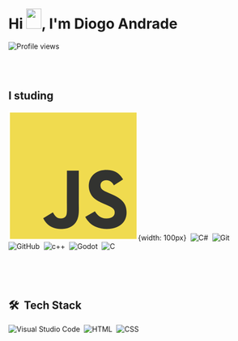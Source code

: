 <!--
<img align="right" height="590em" src="https://raw.githubusercontent.com/gist/maykbrito/618ef18e3bbb7cdfd200f3a4fc1aabc6/raw/201d47c76006c99fe0dc55ea92e76bdca5537f08/githubcard.svg"/> -->
<h1 align="left">Hi <img src="https://raw.githubusercontent.com/kaueMarques/kaueMarques/master/hi.gif" width="30px" height="40px">, I'm Diogo Andrade</h1>
<p align="left"> <img src="https://komarev.com/ghpvc/?username=DiogoAMoura&color=red" alt="Profile views" /> </p>

<br><br>

## I studing
![JavaScript](https://raw.githubusercontent.com/devicons/devicon/master/icons/javascript/javascript-original.svg){width: 100px}&nbsp;
![C#](https://img.shields.io/badge/-CSHARP-05122A?style=flat&logo=csharp)&nbsp;
![Git](https://img.shields.io/badge/-Git-05122A?style=flat&logo=git)&nbsp;
![GitHub](https://img.shields.io/badge/-GitHub-05122A?style=flat&logo=github)&nbsp;
![c++](https://img.shields.io/badge/-C++-05122A?style=flat&logo=cplusplus)&nbsp;
![Godot](https://img.shields.io/badge/-GODOT-05122A?style=flat&logo=godotengine)&nbsp;
![C](https://img.shields.io/badge/-C_Lang-05122A?style=flat&logo=C)&nbsp;
<!--![QT](https://img.shields.io/badge/-QT-05122A?style=flat&logo=qt)&nbsp;-->
<br>
<!--![Gimp](https://img.shields.io/badge/-GIMP-05122A?style=flat&logo=gimp)&nbsp;-->
<br><br>

## 🛠 &nbsp;Tech Stack
![Visual Studio Code](https://img.shields.io/badge/-Visual%20Studio%20Code-05122A?style=flat&logo=visual-studio-code&logoColor=007ACC)&nbsp;
![HTML](https://img.shields.io/badge/-HTML-05122A?style=flat&logo=HTML5)&nbsp;
![CSS](https://img.shields.io/badge/-CSS-05122A?style=flat&logo=CSS3&logoColor=1572B6)&nbsp;
